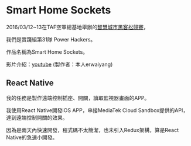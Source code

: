 # Smart Home Sockets

2016/03/12~13在TAF空軍總基地舉辦的[智慧城市黑客松競賽](http://smartcity.org.tw/hackathon/)，

我們是實踐組第31隊 Power Hackers。

作品名稱為Smart Home Sockets。

影片介紹：[youtube](https://www.youtube.com/watch?v=86VJzv8P3vQ) (製作者：本人erwaiyang)

## React Native
我的任務是製作遠端控制插座、開關，讀取監視器畫面的APP。

我使用React Native開發iOS APP，串接MediaTek Cloud Sandbox提供的API，達到遠端控制開關的效果。

因為是兩天內快速開發，程式碼不太簡潔，也未引入Redux架構，算是React Native的急速小開發。